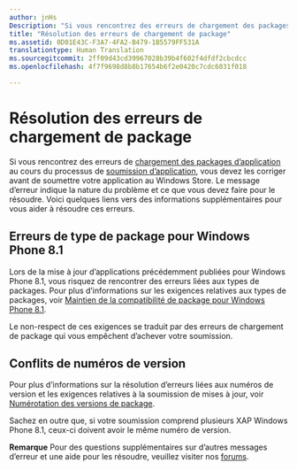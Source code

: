 ```yaml
---
author: jnHs
Description: "Si vous rencontrez des erreurs de chargement des packages d’application au cours du processus de soumission d’application, vous devez les corriger avant de soumettre votre application au Windows Store."
title: "Résolution des erreurs de chargement de package"
ms.assetid: 0D01E43C-F3A7-4FA2-B479-1B5579FF531A
translationtype: Human Translation
ms.sourcegitcommit: 2ff09d43cd39967028b39b4f602f4dfdf2cbcdcc
ms.openlocfilehash: 4f7f9698d8b8b17654b6f2e0420c7cdc6031f018

---
```


# <a name="resolve-package-upload-errors"></a>Résolution des erreurs de chargement de package


Si vous rencontrez des erreurs de [chargement des packages d’application](upload-app-packages.md) au cours du processus de [soumission d’application](app-submissions.md), vous devez les corriger avant de soumettre votre application au Windows Store. Le message d’erreur indique la nature du problème et ce que vous devez faire pour le résoudre. Voici quelques liens vers des informations supplémentaires pour vous aider à résoudre ces erreurs.

## <a name="package-type-errors-for-windows-phone-81"></a>Erreurs de type de package pour Windows Phone 8.1

Lors de la mise à jour d’applications précédemment publiées pour Windows Phone 8.1, vous risquez de rencontrer des erreurs liées aux types de packages. Pour plus d’informations sur les exigences relatives aux types de packages, voir [Maintien de la compatibilité de package pour Windows Phone 8.1](guidance-for-app-package-management.md#maintaining-package-compatibility-for-windows-phone-81).

Le non-respect de ces exigences se traduit par des erreurs de chargement de package qui vous empêchent d’achever votre soumission.

## <a name="version-number-conflicts"></a>Conflits de numéros de version


Pour plus d’informations sur la résolution d’erreurs liées aux numéros de version et les exigences relatives à la soumission de mises à jour, voir [Numérotation des versions de package](package-version-numbering.md).

Sachez en outre que, si votre soumission comprend plusieurs XAP Windows Phone&nbsp;8.1, ceux-ci doivent avoir le même numéro de version.

**Remarque** Pour des questions supplémentaires sur d’autres messages d’erreur et une aide pour les résoudre, veuillez visiter nos [forums](http://go.microsoft.com/fwlink/p/?LinkId=224196).

 

 

 







<!--HONumber=Dec16_HO1-->


